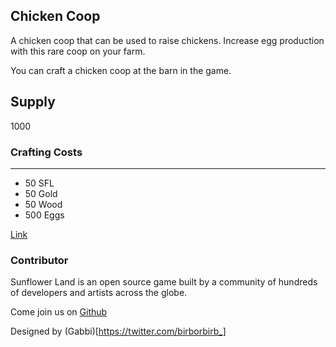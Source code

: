 ## Chicken Coop

A chicken coop that can be used to raise chickens. Increase egg production with this rare coop on your farm.

You can craft a chicken coop at the barn in the game.

## Supply

1000

### Crafting Costs

---

- 50 SFL
- 50 Gold
- 50 Wood
- 500 Eggs

[Link](https://docs.sunflower-land.com/crafting-guide)

### Contributor

Sunflower Land is an open source game built by a community of hundreds of developers and artists across the globe.

Come join us on [Github](https://github.com/sunflower-land/sunflower-land)

Designed by (Gabbi)[https://twitter.com/birborbirb_]
